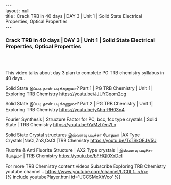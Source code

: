 ---<br>layout : null<br>title : Crack TRB in 40 days | DAY 3 | Unit 1 | Solid State Electrical Properties, Optical Properties<br>---<br><h3>Crack TRB in 40 days | DAY 3 | Unit 1 | Solid State Electrical Properties, Optical Properties</h3><br><br><p>This video talks about day 3 plan to complete PG TRB chemistry syllabus in 40 days..

Solid State இப்படி தான் படிக்கணுமா? Part 1 | PG TRB Chemistry | Unit 1| Exploring TRB Chemistry
https://youtu.be/JJUYCqom2cg

Solid State இப்படி தான் படிக்கணுமா? Part 2 | PG TRB Chemistry | Unit 1| Exploring TRB Chemistry
https://youtu.be/yAhq-RH03n4

Fourier Synthesis | Structure Factor for PC, bcc, fcc type crystals | Solid State | TRB Chemistry
https://youtu.be/YaMzl7en7Lo

Solid State Crystal structures இவ்வளவு படிச்சா போதுமா |AX Type Crystals|NaCl,ZnS,CsCl |TRB Chemistry
https://youtu.be/TxTSkOEJV5U

Fluorite & Anti Fluorite Structure | AX2 Type crystals | இவ்வளவு படிச்சா போதுமா | TRB Chemistry
https://youtu.be/bFHQl0XxDcI


For more TRB Chemistry content videos Subscribe Exploring TRB Chemistry youtube channel... https://www.youtube.com/channel/UCDLf...</p><br>{% include youtubePlayer.html id='UCCSMxXhVco' %}<br>